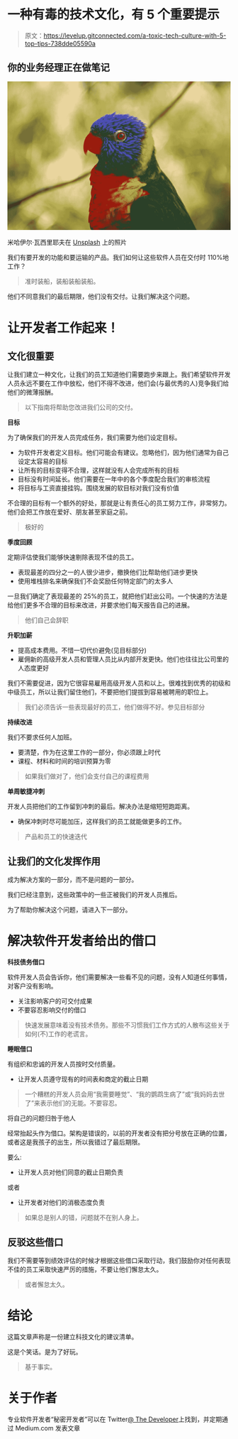 # 一种有毒的技术文化，有 5 个重要提示

> 原文：<https://levelup.gitconnected.com/a-toxic-tech-culture-with-5-top-tips-738dde05590a>

## 你的业务经理正在做笔记

![](img/c6a488946ae06c42464c921b359ee288.png)

米哈伊尔·瓦西里耶夫在 [Unsplash](https://unsplash.com?utm_source=medium&utm_medium=referral) 上的照片

我们有要开发的功能和要运输的产品。我们如何让这些软件人员在交付时 110%地工作？

> 准时装船，装船装船装船。

他们不同意我们的最后期限，他们没有交付。让我们解决这个问题。

# 让开发者工作起来！

## 文化很重要

让我们建立一种文化，让我们的员工知道他们需要跑步来跟上。我们希望软件开发人员永远不要在工作中放松，他们不得不改进，他们会(与最优秀的人)竞争我们给他们的微薄报酬。

> 以下指南将帮助您改进我们公司的交付。

**目标**

为了确保我们的开发人员完成任务，我们需要为他们设定目标。

*   为软件开发者定义目标。他们可能会有建议。忽略他们，因为他们通常为自己设定太容易的目标
*   让所有的目标变得不合理，这样就没有人会完成所有的目标
*   目标没有时间延长。他们需要在一年中的各个季度配合我们的审核流程
*   将目标与工资直接挂钩。围绕发展的软目标对我们没有价值

不合理的目标有一个额外的好处，那就是让有责任心的员工努力工作，非常努力。他们会把工作放在爱好、朋友甚至家庭之前。

> 极好的

**季度回顾**

定期评估使我们能够快速剔除表现不佳的员工。

*   表现最差的四分之一的人很少进步，撤换他们比帮助他们进步更快
*   使用堆栈排名来确保我们不会奖励任何特定部门的太多人

一旦我们确定了表现最差的 25%的员工，就把他们赶出公司。一个快速的方法是给他们更多不合理的目标来改进，并要求他们每天报告自己的进展。

> 他们自己会辞职

**升职加薪**

*   提高成本费用。不惜一切代价避免(见目标部分)
*   雇佣新的高级开发人员和管理人员比从内部开发更快。他们也往往比公司里的人态度更好

我们不需要促进，因为它很容易雇用高级开发人员和以上。很难找到优秀的初级和中级员工，所以让我们留住他们，不要把他们提拔到容易被聘用的职位上。

> 我们必须告诉一些表现最好的员工，他们做得不好。参见目标部分

**持续改进**

我们不要求任何人加班。

*   要清楚，作为在这里工作的一部分，你必须跟上时代
*   课程、材料和时间的培训预算为零

> 如果我们做对了，他们会支付自己的课程费用

**单周敏捷冲刺**

开发人员把他们的工作留到冲刺的最后。解决办法是缩短短跑距离。

*   确保冲刺时尽可能加压，这样我们的员工就能做更多的工作。

> 产品和员工的快速迭代

## 让我们的文化发挥作用

成为解决方案的一部分，而不是问题的一部分。

我们已经注意到，这些政策中的一些正被我们的开发人员推后。

为了帮助你解决这个问题，请进入下一部分。

# 解决软件开发者给出的借口

**科技债务借口**

软件开发人员会告诉你，他们需要解决一些看不见的问题，没有人知道任何事情，对客户没有影响。

*   关注影响客户的可交付成果
*   不要容忍影响交付的借口

> 快速发展意味着没有技术债务。那些不习惯我们工作方式的人散布这些关于如何(不)工作的老谎言。

**睡眠借口**

有组织和忠诚的开发人员按时交付质量。

*   让开发人员遵守现有的时间表和商定的截止日期

> 一个糟糕的开发人员会用“我需要睡觉”、“我的鹦鹉生病了”或“我妈妈去世了”来表示他们的无能。不要容忍。

将自己的问题归咎于他人

经常抬起头作为借口。架构是错误的，以前的开发者没有把分号放在正确的位置，或者这是我孩子的出生，所以我错过了最后期限。

要么:

*   让开发人员对他们同意的截止日期负责

或者

*   让开发者对他们的消极态度负责

> 如果总是别人的错，问题就不在别人身上。

## 反驳这些借口

我们不需要等到绩效评估的时候才根据这些借口采取行动，我们鼓励你对任何表现不佳的员工采取快速严厉的措施，不要让他们懈怠太久。

> 或者懈怠太久。

# 结论

这篇文章声称是一份建立科技文化的建议清单。

这是个笑话。是为了好玩。

> 基于事实。

# 关于作者

专业软件开发者“秘密开发者”可以在 Twitter[@ The Developer](https://twitter.com/TheSDeveloper)上找到，并定期通过 Medium.com 发表文章